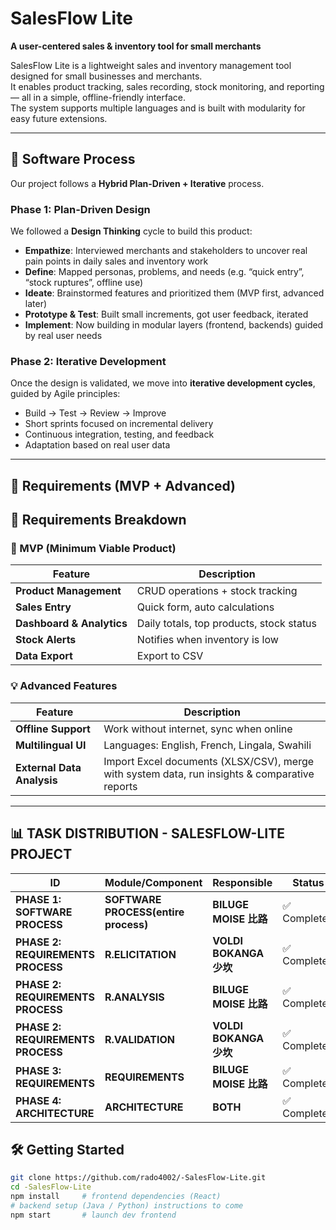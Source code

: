 # SalesFlow Lite

**A user-centered sales & inventory tool for small merchants**  

SalesFlow Lite is a lightweight sales and inventory management tool designed for small businesses and merchants.  
It enables product tracking, sales recording, stock monitoring, and reporting — all in a simple, offline-friendly interface.  
The system supports multiple languages and is built with modularity for easy future extensions.

---
## 🧭 Software Process
Our project follows a **Hybrid Plan-Driven + Iterative** process.

### Phase 1: Plan-Driven Design

We followed a **Design Thinking** cycle to build this product:

- **Empathize**: Interviewed merchants and stakeholders to uncover real pain points in daily sales and inventory work  
- **Define**: Mapped personas, problems, and needs (e.g. “quick entry”, “stock ruptures”, offline use)  
- **Ideate**: Brainstormed features and prioritized them (MVP first, advanced later)  
- **Prototype & Test**: Built small increments, got user feedback, iterated  
- **Implement**: Now building in modular layers (frontend, backends) guided by real user needs
  
### Phase 2: Iterative Development

Once the design is validated, we move into **iterative development cycles**, guided by Agile principles:

- Build → Test → Review → Improve
- Short sprints focused on incremental delivery
- Continuous integration, testing, and feedback
- Adaptation based on real user data


---

## 🚀 Requirements (MVP + Advanced)

## 🚀 Requirements Breakdown

### 🧩 MVP (Minimum Viable Product)
| Feature | Description |
|----------|--------------|
| **Product Management** | CRUD operations + stock tracking |
| **Sales Entry** | Quick form, auto calculations |
| **Dashboard & Analytics** | Daily totals, top products, stock status |
| **Stock Alerts** | Notifies when inventory is low |
| **Data Export** | Export to CSV |

### 💡 Advanced Features
| Feature | Description |
|----------|--------------|
| **Offline Support** | Work without internet, sync when online |
| **Multilingual UI** | Languages: English, French, Lingala, Swahili |
| **External Data Analysis** | Import Excel documents (XLSX/CSV), merge with system data, run insights & comparative reports |

---
## 📊 TASK DISTRIBUTION - SALESFLOW-LITE PROJECT

| ID | Module/Component | Responsible | Status | Date |
|----|------------------|-------------|--------|------|
| **PHASE 1: SOFTWARE PROCESS** | **SOFTWARE PROCESS(entire process)** | **BILUGE MOISE 比路** | ✅ Completed | 2025-09-27 |
| **PHASE 2: REQUIREMENTS PROCESS** | **R.ELICITATION** | **VOLDI BOKANGA 少坎** | ✅ Completed  | 2025-10-02 |
| **PHASE 2: REQUIREMENTS PROCESS** | **R.ANALYSIS** | **BILUGE MOISE 比路** | ✅ Completed | 2025-10-02 |
| **PHASE 2: REQUIREMENTS PROCESS** | **R.VALIDATION** | **VOLDI BOKANGA 少坎** | ✅ Completed  | 2025-10-02 |
| **PHASE 3: REQUIREMENTS** | **REQUIREMENTS** | **BILUGE MOISE 比路** | ✅ Completed  | 2025-10-02 |
| **PHASE 4: ARCHITECTURE** | **ARCHITECTURE** | **BOTH**| ✅ Completed | 2025-10-13 |



## 🛠️ Getting Started

```bash
git clone https://github.com/rado4002/-SalesFlow-Lite.git
cd -SalesFlow-Lite
npm install     # frontend dependencies (React)
# backend setup (Java / Python) instructions to come
npm start       # launch dev frontend
